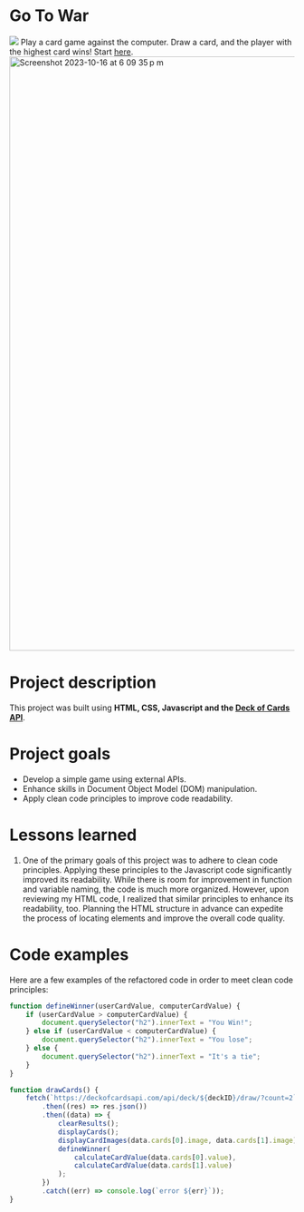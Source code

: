 # Go To War
<img src="https://img.shields.io/badge/almost-finished-blue">
Play a card game against the computer. Draw a card, and the player with the highest card wins! Start <a href="https://franciscocasillas.github.io/cardsgame/">here</a>.

<img width="1048" alt="Screenshot 2023-10-16 at 6 09 35 p m" src="https://github.com/franciscocasillas/cardsgame/assets/17735860/e9aa9489-e476-4425-8180-f286173a7453">

# Project description
This project was built using <b>HTML, CSS, Javascript and the <a href="https://deckofcardsapi.com">Deck of Cards API</a></b>. 

# Project goals
- Develop a simple game using external APIs.
- Enhance skills in Document Object Model (DOM) manipulation.
- Apply clean code principles to improve code readability. 

# Lessons learned
1. One of the primary goals of this project was to adhere to clean code principles. Applying these principles to the Javascript code significantly improved its readability. While there is room for improvement in function and variable naming, the code is much more organized. However, upon reviewing my HTML code, I realized that similar principles to enhance its readability, too. Planning the HTML structure in advance can expedite the process of locating elements and improve the overall code quality.

# Code examples
Here are a few examples of the refactored code in order to meet clean code principles:
```js
function defineWinner(userCardValue, computerCardValue) {
	if (userCardValue > computerCardValue) {
		document.querySelector("h2").innerText = "You Win!";
	} else if (userCardValue < computerCardValue) {
		document.querySelector("h2").innerText = "You lose";
	} else {
		document.querySelector("h2").innerText = "It's a tie";
	}
}
```
```js
function drawCards() {
	fetch(`https://deckofcardsapi.com/api/deck/${deckID}/draw/?count=2`)
		.then((res) => res.json())
		.then((data) => {
			clearResults();
			displayCards();
			displayCardImages(data.cards[0].image, data.cards[1].image);
			defineWinner(
				calculateCardValue(data.cards[0].value),
				calculateCardValue(data.cards[1].value)
			);
		})
		.catch((err) => console.log(`error ${err}`));
}
```


